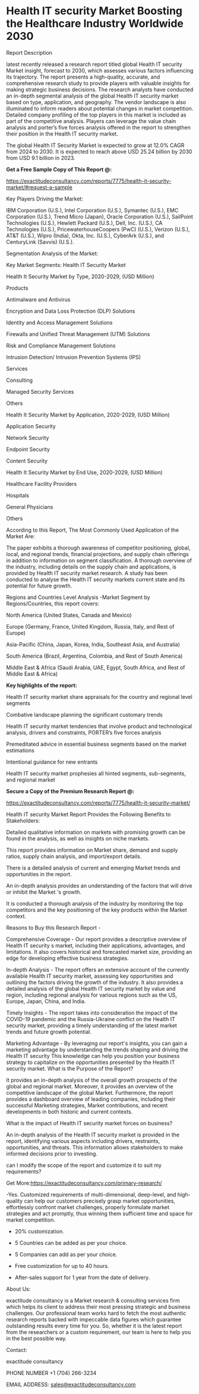 # Health IT security Market Boosting the Healthcare Industry Worldwide 2030

Report Description

latest recently released a research report titled global Health IT security Market insight, forecast to 2030, which assesses various factors influencing its trajectory. The report presents a high-quality, accurate, and comprehensive research study to provide players with valuable insights for making strategic business decisions. The research analysts have conducted an in-depth segmental analysis of the global Health IT security market based on type, application, and geography. The vendor landscape is also illuminated to inform readers about potential changes in market competition. Detailed company profiling of the top players in this market is included as part of the competitive analysis. Players can leverage the value chain analysis and porter’s five forces analysis offered in the report to strengthen their position in the Health IT security market.

The global Health IT Security Market is expected to grow at 12.0% CAGR from 2024 to 2030. It is expected to reach above USD 25.24 billion by 2030 from USD 9.1 billion in 2023.

**Get a Free Sample Copy of This Report @:**

https://exactitudeconsultancy.com/reports/7775/health-it-security-market/#request-a-sample

Key Players Driving the Market:

IBM Corporation (U.S.), Intel Corporation (U.S.), Symantec (U.S.), EMC Corporation (U.S.), Trend Micro (Japan), Oracle Corporation (U.S.), SailPoint Technologies (U.S.), Hewlett Packard (U.S.), Dell, Inc. (U.S.), CA Technologies (U.S.), PricewaterhouseCoopers (PwC) (U.S.), Verizon (U.S.), AT&T (U.S.), Wipro (India), Okta, Inc. (U.S.), CyberArk (U.S.), and CenturyLink (Savvis) (U.S.).

Segmentation Analysis of the Market:

Key Market Segments: Health IT Security Market

Health It Security Market by Type, 2020-2029, (USD Million)

Products

Antimalware and Antivirus

Encryption and Data Loss Protection (DLP) Solutions

Identity and Access Management Solutions

Firewalls and Unified Threat Management (UTM) Solutions

Risk and Compliance Management Solutions

Intrusion Detection/ Intrusion Prevention Systems (IPS)

Services

Consulting

Managed Security Services

Others

Health It Security Market by Application, 2020-2029, (USD Million)

Application Security

Network Security

Endpoint Security

Content Security

Health It Security Market by End Use, 2020-2029, (USD Million)

Healthcare Facility Providers

Hospitals

General Physicians

Others

According to this Report, The Most Commonly Used Application of the Market Are:

The paper exhibits a thorough awareness of competitor positioning, global, local, and regional trends, financial projections, and supply chain offerings in addition to information on segment classification. A thorough overview of the industry, including details on the supply chain and applications, is provided by Health IT security market research. A study has been conducted to analyse the Health IT security markets current state and its potential for future growth.

Regions and Countries Level Analysis -Market Segment by Regions/Countries, this report covers:

North America (United States, Canada and Mexico)

Europe (Germany, France, United Kingdom, Russia, Italy, and Rest of Europe)

Asia-Pacific (China, Japan, Korea, India, Southeast Asia, and Australia)

South America (Brazil, Argentina, Colombia, and Rest of South America)

Middle East & Africa (Saudi Arabia, UAE, Egypt, South Africa, and Rest of Middle East & Africa)

**Key highlights of the report:**

Health IT security market share appraisals for the country and regional level segments

Combative landscape planning the significant customary trends

Health IT security market tendencies that involve product and technological analysis, drivers and constraints, PORTER’s five forces analysis

Premeditated advice in essential business segments based on the market estimations

Intentional guidance for new entrants

Health IT security market prophesies all hinted segments, sub-segments, and regional market

**Secure a Copy of the Premium Research Report @:**

https://exactitudeconsultancy.com/reports/7775/health-it-security-market/

Health IT security Market Report Provides the Following Benefits to Stakeholders:

Detailed qualitative information on markets with promising growth can be found in the analysis, as well as insights on niche markets.

This report provides information on Market share, demand and supply ratios, supply chain analysis, and import/export details.

There is a detailed analysis of current and emerging Market trends and opportunities in the report.

An in-depth analysis provides an understanding of the factors that will drive or inhibit the Market 's growth.

It is conducted a thorough analysis of the industry by monitoring the top competitors and the key positioning of the key products within the Market context.

Reasons to Buy this Research Report -

Comprehensive Coverage - Our report provides a descriptive overview of Health IT security s market, including their applications, advantages, and limitations. It also covers historical and forecasted market size, providing an edge for developing effective business strategies.

In-depth Analysis - The report offers an extensive account of the currently available Health IT security market, assessing key opportunities and outlining the factors driving the growth of the industry. It also provides a detailed analysis of the global Health IT security market by value and region, including regional analysis for various regions such as the US, Europe, Japan, China, and India.

Timely Insights - The report takes into consideration the impact of the COVID-19 pandemic and the Russia-Ukraine conflict on the Health IT security market, providing a timely understanding of the latest market trends and future growth potential.

Marketing Advantage - By leveraging our report's insights, you can gain a marketing advantage by understanding the trends shaping and driving the Health IT security This knowledge can help you position your business strategy to capitalize on the opportunities presented by the Health IT security market.
What is the Purpose of the Report?

It provides an in-depth analysis of the overall growth prospects of the global and regional market. Moreover, it provides an overview of the competitive landscape of the global Market. Furthermore, the report provides a dashboard overview of leading companies, including their successful Marketing strategies, Market contributions, and recent developments in both historic and current contexts.

What is the impact of Health IT security market forces on business?

An in-depth analysis of the Health IT security market is provided in the report, identifying various aspects including drivers, restraints, opportunities, and threats. This information allows stakeholders to make informed decisions prior to investing.

can I modify the scope of the report and customize it to suit my requirements?

Get More:https://exactitudeconsultancy.com/primary-research/

-Yes. Customized requirements of multi-dimensional, deep-level, and high-quality can help our customers precisely grasp market opportunities, effortlessly confront market challenges, properly formulate market strategies and act promptly, thus winning them sufficient time and space for market competition.

- 20% customization.

- 5 Countries can be added as per your choice.

- 5 Companies can add as per your choice.

- Free customization for up to 40 hours.

- After-sales support for 1 year from the date of delivery.

About Us:

exactitude consultancy is a Market research & consulting services firm which helps its client to address their most pressing strategic and business challenges. Our professional team works hard to fetch the most authentic research reports backed with impeccable data figures which guarantee outstanding results every time for you. So, whether it is the latest report from the researchers or a custom requirement, our team is here to help you in the best possible way.

Contact:

exactitude consultancy

PHONE NUMBER +1 (704) 266-3234

EMAIL ADDRESS: sales@exactitudeconsultancy.com
